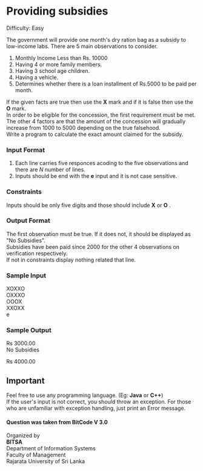 # Providing subsidies
Difficulty: Easy

The government will provide one month's dry ration bag as a subsidy to low-income labs. There are 5 main observations to consider.  
    
1. Monthly Income Less than Rs. 10000  
2. Having 4 or more family members.  
3. Having 3 school age children.  
4. Having a vehicle.  
5. Determines whether there is a loan installment of Rs.5000 to be paid per month.  
    
If the given facts are true then use the **X** mark and if it is false then use the **O** mark.  
In order to be eligible for the concession, the first requirement must be met.  
The other 4 factors are that the amount of the concession will gradually increase from 1000 to 5000 depending on the true falsehood.  
Write a program to calculate the exact amount claimed for the subsidy.

### Input Format
1. Each line carries five responces acoding to the five observations and there are *N* number of lines.  
2. Inputs should be end with the **e** input and it is not case sensitive.

### Constraints
Inputs should be only five digits and those should include **X** or **O** .

### Output Format
The first observation must be true. If it does not, it should be displayed as "No Subsidies".  
Subsidies have been paid since 2000 for the other 4 observations on verification respectively.  
If not in constraints display nothing related that line.

### Sample Input  
XOXXO  
OXXXO  
OOOX  
XXOXX  
e

### Sample Output
Rs 3000.00  
No Subsidies  
    
Rs 4000.00  


## Important
Feel free to use any programming language. (Eg: **Java** or **C++**)  
If the user's input is not correct, you should throw an exception. For those who are unfamiliar with exception handling, just print an Error message.  

#### Question was taken from BitCode V 3.0
Organized by  
<b>BITSA</b>  
Department of Information Systems  
Faculty of Management  
Rajarata University of Sri Lanka  
